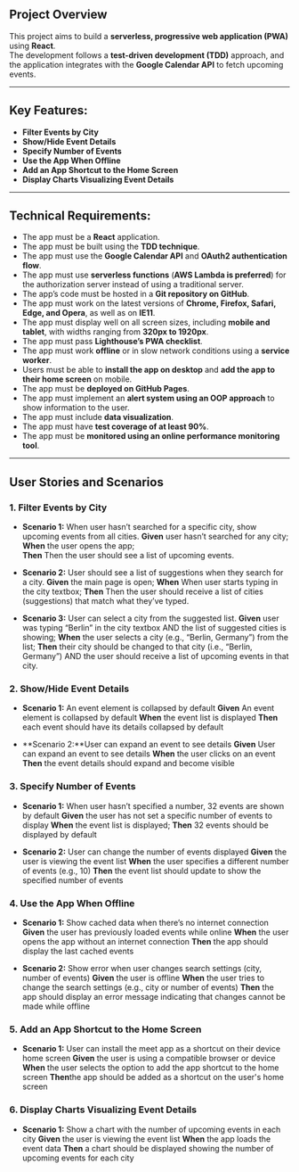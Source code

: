 ## Project Overview

This project aims to build a **serverless, progressive web application (PWA)** using **React**.  
The development follows a **test-driven development (TDD)** approach, and the application integrates with the **Google Calendar API** to fetch upcoming events.

---

## Key Features:

- **Filter Events by City**
- **Show/Hide Event Details**
- **Specify Number of Events**
- **Use the App When Offline**
- **Add an App Shortcut to the Home Screen**
- **Display Charts Visualizing Event Details**

---

## Technical Requirements:

- The app must be a **React** application.
- The app must be built using the **TDD technique**.
- The app must use the **Google Calendar API** and **OAuth2 authentication flow**.
- The app must use **serverless functions** (**AWS Lambda is preferred**) for the authorization server instead of using a traditional server.
- The app’s code must be hosted in a **Git repository on GitHub**.
- The app must work on the latest versions of **Chrome, Firefox, Safari, Edge, and Opera**, as well as on **IE11**.
- The app must display well on all screen sizes, including **mobile and tablet**, with widths ranging from **320px to 1920px**.
- The app must pass **Lighthouse’s PWA checklist**.
- The app must work **offline** or in slow network conditions using a **service worker**.
- Users must be able to **install the app on desktop** and **add the app to their home screen** on mobile.
- The app must be **deployed on GitHub Pages**.
- The app must implement an **alert system using an OOP approach** to show information to the user.
- The app must include **data visualization**.
- The app must have **test coverage of at least 90%**.
- The app must be **monitored using an online performance monitoring tool**.

---

## User Stories and Scenarios

### 1. Filter Events by City

- **Scenario 1:** When user hasn’t searched for a specific city, show upcoming events from all cities.
  **Given** user hasn’t searched for any city;
  **When** the user opens the app;  
   **Then** Then the user should see a list of upcoming events.

- **Scenario 2:** User should see a list of suggestions when they search for a city.
  **Given** the main page is open;
  **When** When user starts typing in the city textbox;
  **Then** Then the user should receive a list of cities (suggestions) that match what they’ve typed.

- **Scenario 3:** User can select a city from the suggested list.
  **Given** user was typing “Berlin” in the city textbox AND the list of suggested cities is showing;
  **When** the user selects a city (e.g., “Berlin, Germany”) from the list;
  **Then** their city should be changed to that city (i.e., “Berlin, Germany”) AND the user should receive a list of upcoming events in that city.

### 2. Show/Hide Event Details

- **Scenario 1:** An event element is collapsed by default
  **Given** An event element is collapsed by default
  **When** the event list is displayed
  **Then** each event should have its details collapsed by default

- **Scenario 2:**User can expand an event to see details
  **Given** User can expand an event to see details
  **When** the user clicks on an event
  **Then** the event details should expand and become visible

### 3. Specify Number of Events

- **Scenario 1:** When user hasn’t specified a number, 32 events are shown by default
  **Given** the user has not set a specific number of events to display
  **When** the event list is displayed;
  **Then** 32 events should be displayed by default

- **Scenario 2:** User can change the number of events displayed
  **Given** the user is viewing the event list
  **When** the user specifies a different number of events (e.g., 10)
  **Then** the event list should update to show the specified number of events

### 4. Use the App When Offline

- **Scenario 1:** Show cached data when there’s no internet connection
  **Given** the user has previously loaded events while online
  **When** the user opens the app without an internet connection
  **Then** the app should display the last cached events

- **Scenario 2:** Show error when user changes search settings (city, number of events)
  **Given** the user is offline
  **When** the user tries to change the search settings (e.g., city or number of events)
  **Then** the app should display an error message indicating that changes cannot be made while offline

### 5. Add an App Shortcut to the Home Screen

- **Scenario 1:** User can install the meet app as a shortcut on their device home screen
  **Given** the user is using a compatible browser or device
  **When** the user selects the option to add the app shortcut to the home screen
  **Then**the app should be added as a shortcut on the user's home screen

### 6. Display Charts Visualizing Event Details

- **Scenario 1:** Show a chart with the number of upcoming events in each city
  **Given** the user is viewing the event list
  **When** the app loads the event data
  **Then** a chart should be displayed showing the number of upcoming events for each city
